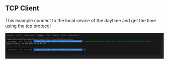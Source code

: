 ## TCP Client

This example connect to the local sevice of the daytime and get the time using the tcp protocol

![Alt text](./image.jpg)